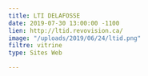 ```yaml
---
title: LTI DELAFOSSE
date: 2019-07-30 13:00:00 -1100
lien: http://ltid.revovision.ca/
image: "/uploads/2019/06/24/ltid.png"
filtre: vitrine
type: Sites Web

---
```

